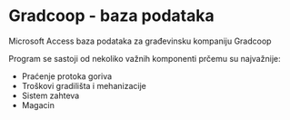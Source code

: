 # Gradcoop - baza podataka
Microsoft Access baza podataka za građevinsku kompaniju Gradcoop

Program se sastoji od nekoliko važnih komponenti prčemu su najvažnije:
  - Praćenje protoka goriva
  - Troškovi gradilišta i mehanizacije
  - Sistem zahteva 
  - Magacin

